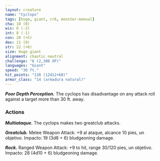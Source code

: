 ```yaml
---
layout: creature
name: "Cyclops"
tags: [huge, giant, cr6, monster-manual]
cha: 10 (0)
wis: 6 (-2)
int: 8 (-1)
con: 20 (+5)
dex: 11 (0)
str: 22 (+6)
size: Huge giant
alignment: chaotic neutral
challenge: "6 (2,300 XP)"
languages: "Giant"
speed: "30 ft."
hit_points: "138 (12d12+60)"
armor_class: "14 (armadura natural)"
---
```


***Poor Depth Perception.*** The cyclops has disadvantage on any attack roll against a target more than 30 ft. away.

### Actions

***Multiataque.*** The cyclops makes two greatclub attacks.

***Greatclub.*** Melee Weapon Attack: +9 al ataque, alcance 10 pies, un objetivo. Impacto: 19 (3d8 + 6) bludgeoning damage.

***Rock.*** Ranged Weapon Attack: +9 to hit, range 30/120 pies, un objetivo. Impacto: 28 (4d10 + 6) bludgeoning damage.